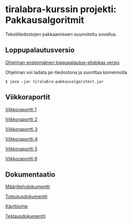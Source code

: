 # tiralabra-kurssin projekti: Pakkausalgoritmit

Tekstitiedostojen pakkaamiseen suunniteltu sovellus.

## Loppupalautusversio

[Ohjelman ensimmäinen loppupalautus-ehdokas versio](https://github.com/nikomn/tiralabra-pakkausalgoritmit/releases/tag/rc1)

Ohjelman voi ladata jar-tiedostona ja suorittaa komennolla

```console
$ java -jar tiralabra-pakkausalgoritmit.jar
```


## Viikkoraportit

[Viikkoraportti 1](https://github.com/nikomn/tiralabra-pakkausalgoritmit/blob/master/dokumentaatio/viikkoraportti1.md)

[Viikkoraportti 2](https://github.com/nikomn/tiralabra-pakkausalgoritmit/blob/master/dokumentaatio/viikkoraportti2.md)

[Viikkoraportti 3](https://github.com/nikomn/tiralabra-pakkausalgoritmit/blob/master/dokumentaatio/viikkoraportti3.md)

[Viikkoraportti 4](https://github.com/nikomn/tiralabra-pakkausalgoritmit/blob/master/dokumentaatio/viikkoraportti4.md)

[Viikkoraportti 5](https://github.com/nikomn/tiralabra-pakkausalgoritmit/blob/master/dokumentaatio/viikkoraportti5.md)

[Viikkoraportti 6](https://github.com/nikomn/tiralabra-pakkausalgoritmit/blob/master/dokumentaatio/viikkoraportti6.md)

## Dokumentaatio

[Määrittelydokumentti](https://github.com/nikomn/tiralabra-pakkausalgoritmit/blob/master/dokumentaatio/m%C3%A4%C3%A4rittelydokumentti.md)

[Toteutusdokumentti](https://github.com/nikomn/tiralabra-pakkausalgoritmit/blob/master/dokumentaatio/toteutusdokumentti.md)

[Käyttöohje](https://github.com/nikomn/tiralabra-pakkausalgoritmit/blob/master/dokumentaatio/kayttoohje.md)

[Testausdokumentti](https://github.com/nikomn/tiralabra-pakkausalgoritmit/blob/master/dokumentaatio/testausdokumentti.md)
